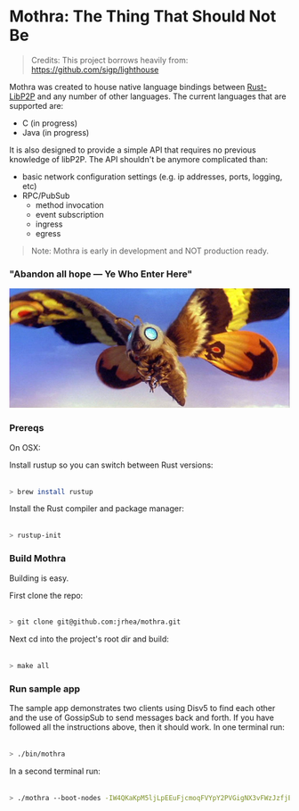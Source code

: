 # Mothra: The Thing That Should Not Be

> Credits: This project borrows heavily from: https://github.com/sigp/lighthouse

Mothra was created to house native language bindings between [Rust-LibP2P](https://github.com/libp2p/rust-libp2p) and any number of other languages.
The current languages that are supported are:

- C (in progress)
- Java (in progress)
  
It is also designed to provide a simple API that requires no previous knowledge of libP2P.  The API shouldn't be anymore complicated 
than:

- basic network configuration settings (e.g. ip addresses, ports, logging, etc)
- RPC/PubSub
  - method invocation
  - event subscription
  - ingress
  - egress

> Note: Mothra is early in development and NOT production ready.

### "Abandon all hope — Ye Who Enter Here"

![mothra](./resources/mothra.jpg)


### Prereqs

On OSX:

Install rustup so you can switch between Rust versions:

```sh

> brew install rustup

```

Install the Rust compiler and package manager:

```sh

> rustup-init

```


### Build Mothra

Building is easy.

First clone the repo:

```sh

> git clone git@github.com:jrhea/mothra.git

```

Next cd into the project's root dir and build:

```sh

> make all

```

### Run sample app

The sample app demonstrates two clients using Disv5 to find each other and the use of GossipSub to send messages back and forth.
If you have followed all the instructions above, then it should work.  In one terminal run:

```sh

> ./bin/mothra

```

In a second terminal run:

```sh

> ./mothra --boot-nodes -IW4QKaKpM5ljLpEEuFjcmoqFVYpY2PVGigNX3vFWzJzfjESWmltcztnrgKP8hLHKShBZTd2lIfjpwCiZCtK8GjPQq4DgmlwhH8AAAGDdGNwgiMog3VkcIIjKIlzZWNwMjU2azGhA7mA0yD2yMhLDZ2cHtQCe-2xhLrBmcCM2Eg9jYWDFqk5 --listen-address 127.0.0.1 --port 9001 --datadir /tmp/.artemis

```